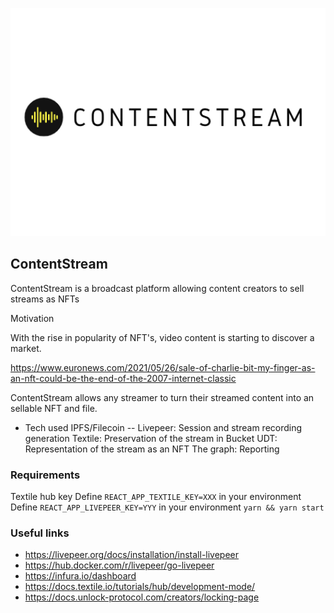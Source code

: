 <p align='center'>
<img src='./img/contentstream_full.png' width=600/>
</p>

## ContentStream

ContentStream is a broadcast platform allowing content creators to sell streams as NFTs

Motivation

With the rise in popularity of NFT's, video content is starting to discover a market.

https://www.euronews.com/2021/05/26/sale-of-charlie-bit-my-finger-as-an-nft-could-be-the-end-of-the-2007-internet-classic

ContentStream allows any streamer to turn their streamed content into an sellable NFT and file.

- Tech used
  IPFS/Filecoin --
  Livepeer: Session and stream recording generation
  Textile: Preservation of the stream in Bucket
  UDT: Representation of the stream as an NFT
  The graph: Reporting

### Requirements

Textile hub key
Define `REACT_APP_TEXTILE_KEY=XXX` in your environment
Define `REACT_APP_LIVEPEER_KEY=YYY` in your environment
`yarn && yarn start`

### Useful links

- https://livepeer.org/docs/installation/install-livepeer
- https://hub.docker.com/r/livepeer/go-livepeer
- https://infura.io/dashboard
- https://docs.textile.io/tutorials/hub/development-mode/
- https://docs.unlock-protocol.com/creators/locking-page

<!--
https://www.notion.so/Prizes-Web3-Weekend-1a3ea67b314d4c23bf8741daf8b1b69e
